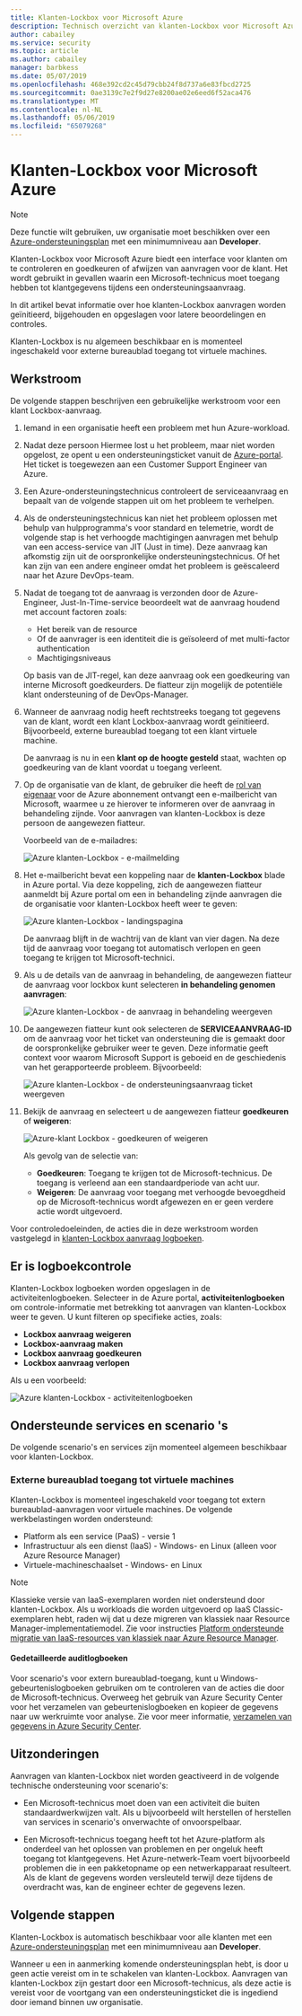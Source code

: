 ```yaml
---
title: Klanten-Lockbox voor Microsoft Azure
description: Technisch overzicht van klanten-Lockbox voor Microsoft Azure, waarmee u controle over de cloud-provider toegang als Microsoft mogelijk toegang hebben tot klantgegevens.
author: cabailey
ms.service: security
ms.topic: article
ms.author: cabailey
manager: barbkess
ms.date: 05/07/2019
ms.openlocfilehash: 468e392cd2c45d79cbb24f8d737a6e83fbcd2725
ms.sourcegitcommit: 0ae3139c7e2f9d27e8200ae02e6eed6f52aca476
ms.translationtype: MT
ms.contentlocale: nl-NL
ms.lasthandoff: 05/06/2019
ms.locfileid: "65079268"
---
```

# <a name="customer-lockbox-for-microsoft-azure"></a>Klanten-Lockbox voor Microsoft Azure

> [!NOTE]
> Deze functie wilt gebruiken, uw organisatie moet beschikken over een [Azure-ondersteuningsplan](https://azure.microsoft.com/support/plans/) met een minimumniveau aan **Developer**.

Klanten-Lockbox voor Microsoft Azure biedt een interface voor klanten om te controleren en goedkeuren of afwijzen van aanvragen voor de klant. Het wordt gebruikt in gevallen waarin een Microsoft-technicus moet toegang hebben tot klantgegevens tijdens een ondersteuningsaanvraag.

In dit artikel bevat informatie over hoe klanten-Lockbox aanvragen worden geïnitieerd, bijgehouden en opgeslagen voor latere beoordelingen en controles.

Klanten-Lockbox is nu algemeen beschikbaar en is momenteel ingeschakeld voor externe bureaublad toegang tot virtuele machines.

## <a name="workflow"></a>Werkstroom

De volgende stappen beschrijven een gebruikelijke werkstroom voor een klant Lockbox-aanvraag.

1. Iemand in een organisatie heeft een probleem met hun Azure-workload.

2. Nadat deze persoon Hiermee lost u het probleem, maar niet worden opgelost, ze opent u een ondersteuningsticket vanuit de [Azure-portal](https://ms.portal.azure.com/signin/index/?feature.settingsportalinstance=mpac). Het ticket is toegewezen aan een Customer Support Engineer van Azure.

3. Een Azure-ondersteuningstechnicus controleert de serviceaanvraag en bepaalt van de volgende stappen uit om het probleem te verhelpen.

4. Als de ondersteuningstechnicus kan niet het probleem oplossen met behulp van hulpprogramma's voor standard en telemetrie, wordt de volgende stap is het verhoogde machtigingen aanvragen met behulp van een access-service van JIT (Just in time). Deze aanvraag kan afkomstig zijn uit de oorspronkelijke ondersteuningstechnicus. Of het kan zijn van een andere engineer omdat het probleem is geëscaleerd naar het Azure DevOps-team.

5. Nadat de toegang tot de aanvraag is verzonden door de Azure-Engineer, Just-In-Time-service beoordeelt wat de aanvraag houdend met account factoren zoals:
    - Het bereik van de resource
    - Of de aanvrager is een identiteit die is geïsoleerd of met multi-factor authentication
    - Machtigingsniveaus
    
    Op basis van de JIT-regel, kan deze aanvraag ook een goedkeuring van interne Microsoft goedkeurders. De fiatteur zijn mogelijk de potentiële klant ondersteuning of de DevOps-Manager.

6. Wanneer de aanvraag nodig heeft rechtstreeks toegang tot gegevens van de klant, wordt een klant Lockbox-aanvraag wordt geïnitieerd. Bijvoorbeeld, externe bureaublad toegang tot een klant virtuele machine.
    
    De aanvraag is nu in een **klant op de hoogte gesteld** staat, wachten op goedkeuring van de klant voordat u toegang verleent.

7. Op de organisatie van de klant, de gebruiker die heeft de [rol van eigenaar](../role-based-access-control/rbac-and-directory-admin-roles.md#azure-rbac-roles) voor de Azure abonnement ontvangt een e-mailbericht van Microsoft, waarmee u ze hierover te informeren over de aanvraag in behandeling zijnde. Voor aanvragen van klanten-Lockbox is deze persoon de aangewezen fiatteur.
    
    Voorbeeld van de e-mailadres:
    
    ![Azure klanten-Lockbox - e-mailmelding](./media/azure-customer-lockbox/customer-lockbox-email-notification.png)

8. Het e-mailbericht bevat een koppeling naar de **klanten-Lockbox** blade in Azure portal. Via deze koppeling, zich de aangewezen fiatteur aanmeldt bij Azure portal om een in behandeling zijnde aanvragen die de organisatie voor klanten-Lockbox heeft weer te geven:
    
    ![Azure klanten-Lockbox - landingspagina](./media/azure-customer-lockbox/customer-lockbox-landing-page.png)
    
   De aanvraag blijft in de wachtrij van de klant van vier dagen. Na deze tijd de aanvraag voor toegang tot automatisch verlopen en geen toegang te krijgen tot Microsoft-technici.

9. Als u de details van de aanvraag in behandeling, de aangewezen fiatteur de aanvraag voor lockbox kunt selecteren **in behandeling genomen aanvragen**:
    
    ![Azure klanten-Lockbox - de aanvraag in behandeling weergeven](./media/azure-customer-lockbox/customer-lockbox-pending-requests.png)

10. De aangewezen fiatteur kunt ook selecteren de **SERVICEAANVRAAG-ID** om de aanvraag voor het ticket van ondersteuning die is gemaakt door de oorspronkelijke gebruiker weer te geven. Deze informatie geeft context voor waarom Microsoft Support is geboeid en de geschiedenis van het gerapporteerde probleem. Bijvoorbeeld:
    
    ![Azure klanten-Lockbox - de ondersteuningsaanvraag ticket weergeven](./media/azure-customer-lockbox/customer-lockbox-support-ticket.png)

11. Bekijk de aanvraag en selecteert u de aangewezen fiatteur **goedkeuren** of **weigeren**:
    
    ![Azure-klant Lockbox - goedkeuren of weigeren](./media/azure-customer-lockbox/customer-lockbox-approval.png)
    
    Als gevolg van de selectie van:
    - **Goedkeuren**:  Toegang te krijgen tot de Microsoft-technicus. De toegang is verleend aan een standaardperiode van acht uur.
    - **Weigeren**: De aanvraag voor toegang met verhoogde bevoegdheid op de Microsoft-technicus wordt afgewezen en er geen verdere actie wordt uitgevoerd.

Voor controledoeleinden, de acties die in deze werkstroom worden vastgelegd in [klanten-Lockbox aanvraag logboeken](#auditing-logs).

## <a name="auditing-logs"></a>Er is logboekcontrole

Klanten-Lockbox logboeken worden opgeslagen in de activiteitenlogboeken. Selecteer in de Azure portal, **activiteitenlogboeken** om controle-informatie met betrekking tot aanvragen van klanten-Lockbox weer te geven. U kunt filteren op specifieke acties, zoals:
- **Lockbox aanvraag weigeren**
- **Lockbox-aanvraag maken**
- **Lockbox aanvraag goedkeuren**
- **Lockbox aanvraag verlopen**

Als u een voorbeeld:

![Azure klanten-Lockbox - activiteitenlogboeken](./media/azure-customer-lockbox/customer-lockbox-activitylogs.png)

## <a name="supported-services-and-scenarios"></a>Ondersteunde services en scenario 's

De volgende scenario's en services zijn momenteel algemeen beschikbaar voor klanten-Lockbox.

### <a name="remote-desktop-access-to-virtual-machines"></a>Externe bureaublad toegang tot virtuele machines

Klanten-Lockbox is momenteel ingeschakeld voor toegang tot extern bureaublad-aanvragen voor virtuele machines. De volgende werkbelastingen worden ondersteund:
- Platform als een service (PaaS) - versie 1
- Infrastructuur als een dienst (IaaS) - Windows- en Linux (alleen voor Azure Resource Manager)
- Virtuele-machineschaalset - Windows- en Linux

> [!NOTE]
> Klassieke versie van IaaS-exemplaren worden niet ondersteund door klanten-Lockbox. Als u workloads die worden uitgevoerd op IaaS Classic-exemplaren hebt, raden wij dat u deze migreren van klassiek naar Resource Manager-implementatiemodel. Zie voor instructies [Platform ondersteunde migratie van IaaS-resources van klassiek naar Azure Resource Manager](../virtual-machines/windows/migration-classic-resource-manager-overview.md).

#### <a name="detailed-audit-logs"></a>Gedetailleerde auditlogboeken

Voor scenario's voor extern bureaublad-toegang, kunt u Windows-gebeurtenislogboeken gebruiken om te controleren van de acties die door de Microsoft-technicus. Overweeg het gebruik van Azure Security Center voor het verzamelen van gebeurtenislogboeken en kopieer de gegevens naar uw werkruimte voor analyse. Zie voor meer informatie, [verzamelen van gegevens in Azure Security Center](../security-center/security-center-enable-data-collection.md).

## <a name="exclusions"></a>Uitzonderingen

Aanvragen van klanten-Lockbox niet worden geactiveerd in de volgende technische ondersteuning voor scenario's:

- Een Microsoft-technicus moet doen van een activiteit die buiten standaardwerkwijzen valt. Als u bijvoorbeeld wilt herstellen of herstellen van services in scenario's onverwachte of onvoorspelbaar.

- Een Microsoft-technicus toegang heeft tot het Azure-platform als onderdeel van het oplossen van problemen en per ongeluk heeft toegang tot klantgegevens. Het Azure-netwerk-Team voert bijvoorbeeld problemen die in een pakketopname op een netwerkapparaat resulteert. Als de klant de gegevens worden versleuteld terwijl deze tijdens de overdracht was, kan de engineer echter de gegevens lezen.

## <a name="next-steps"></a>Volgende stappen

Klanten-Lockbox is automatisch beschikbaar voor alle klanten met een [Azure-ondersteuningsplan](https://azure.microsoft.com/support/plans/) met een minimumniveau aan **Developer**.

Wanneer u een in aanmerking komende ondersteuningsplan hebt, is door u geen actie vereist om in te schakelen van klanten-Lockbox. Aanvragen van klanten-Lockbox zijn gestart door een Microsoft-technicus, als deze actie is vereist voor de voortgang van een ondersteuningsticket die is ingediend door iemand binnen uw organisatie.
